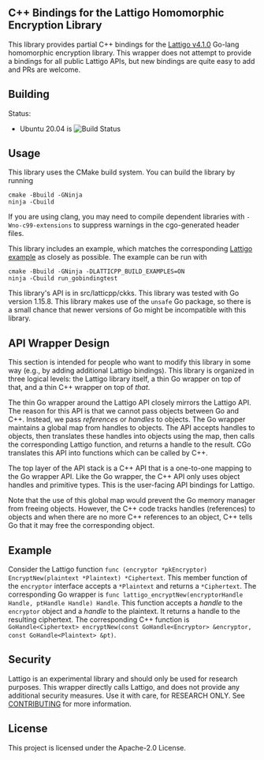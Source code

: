 ## C++ Bindings for the Lattigo Homomorphic Encryption Library

This library provides partial C++ bindings for the [Lattigo v4.1.0](https://github.com/ldsec/lattigo/releases/tag/v4.1.0) Go-lang homomorphic encryption library. This wrapper does not attempt to provide a bindings for all public Lattigo APIs, but new bindings are quite easy to add and PRs are welcome.

## Building

Status:
* Ubuntu 20.04 is
![Build Status](https://codebuild.us-west-2.amazonaws.com/badges?uuid=eyJlbmNyeXB0ZWREYXRhIjoiVkVjR3d0UVVQKys0Rk5sUy9UVEUyNGRhbUJoSWdTZ2pXdXpYVlQ5RVVpYXBraFdkOWpTNHk1QUljUy90a3JIMS84UERuaVBIR2ZOWVJjN2N6QzFFMzZVPSIsIml2UGFyYW1ldGVyU3BlYyI6IjNxdENBZlZNU210VHdndHciLCJtYXRlcmlhbFNldFNlcmlhbCI6MX0%3D&branch=main)

## Usage

This library uses the CMake build system. You can build the library by running

```!sh
cmake -Bbuild -GNinja
ninja -Cbuild
```

If you are using clang, you may need to compile dependent libraries with `-Wno-c99-extensions` to suppress warnings in the cgo-generated header files.

This library includes an example, which matches the corresponding [Lattigo example](https://github.com/ldsec/lattigo/blob/fa4175901a31d20b5336e7705e6a1243d0477e62/examples/ckks/sigmoid/main.go) as closely as possible.
The example can be run with
```!sh
cmake -Bbuild -GNinja -DLATTICPP_BUILD_EXAMPLES=ON
ninja -Cbuild run_gobindingtest
```

This library's API is in src/latticpp/ckks. This library was tested with Go version 1.15.8. This library makes use of the `unsafe` Go package, so there is a small chance that newer versions of Go might be incompatible with this library.

## API Wrapper Design

This section is intended for people who want to modify this library in some way (e.g., by adding additional Lattigo bindings). This library is organized in three logical levels: the Lattigo library itself, a thin Go wrapper on top of that, and a thin C++ wrapper on top of *that*.

The thin Go wrapper around the Lattigo API closely mirrors the Lattigo API. The reason for this API is that we cannot pass objects between Go and C++. Instead, we pass *references* or *handles* to objects. The Go wrapper maintains a global map from handles to objects. The API accepts handles to objects, then translates these handles into objects using the map, then calls the corresponding Lattigo function, and returns a handle to the result. CGo translates this API into functions which can be called by C++.

The top layer of the API stack is a C++ API that is a one-to-one mapping to the Go wrapper API. Like the Go wrapper, the C++ API only uses object handles and primitive types. This is the user-facing API bindings for Lattigo.

Note that the use of this global map would prevent the Go memory manager from freeing objects. However, the C++ code tracks handles (references) to objects and when there are no more C++ references to an object, C++ tells Go that it may free the corresponding object.

## Example

Consider the Lattigo function `func (encryptor *pkEncryptor) EncryptNew(plaintext *Plaintext) *Ciphertext`. This member function of the `encryptor` interface accepts a `*Plaintext` and returns a `*Ciphertext`. The corresponding Go wrapper is `func lattigo_encryptNew(encryptorHandle Handle, ptHandle Handle) Handle`. This function accepts a *handle* to the `encryptor` object and a *handle* to the plaintext. It returns a handle to the resulting ciphertext. The corresponding C++ function is
`GoHandle<Ciphertext> encryptNew(const GoHandle<Encryptor> &encryptor, const GoHandle<Plaintext> &pt)`.

## Security

Lattigo is an experimental library and should only be used for research purposes. This wrapper directly calls Lattigo, and does not provide any additional security measures. Use it with care, for RESEARCH ONLY.
See [CONTRIBUTING](CONTRIBUTING.md#security-issue-notifications) for more information.

## License

This project is licensed under the Apache-2.0 License.
